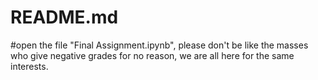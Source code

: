 # README.md

#open the file "Final Assignment.ipynb", please don't be like the masses who give negative grades for no reason, we are all here for the same interests.
